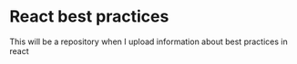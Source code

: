 # React best practices

This will be a repository when I upload information about best practices in react
